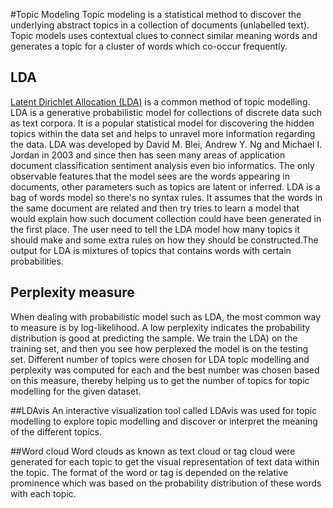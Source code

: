 #Topic Modeling
Topic modeling is a statistical method to discover the underlying abstract topics in a collection of documents (unlabelled text). Topic models uses contextual clues to connect similar meaning words and generates a topic for a cluster of words which co-occur frequently.

## LDA
[Latent Dirichlet Allocation (LDA)](https://github.com/facebook/react/wiki/Sites-Using-React) is a common method of topic modelling. LDA is a generative probabilistic model for collections of discrete data such as text corpora. It is a popular statistical model for discovering the hidden topics within the data set and helps to unravel more information regarding the data. LDA was developed by David M. Blei, Andrew Y. Ng and Michael I. Jordan in 2003 and since then has seen many areas of application document classification sentiment analysis even bio informatics. The only observable features that the model sees are the words appearing in documents, other parameters such as topics are latent or inferred. LDA is a bag of words model so there's no syntax rules. It assumes that the words in the same document are related and then try tries to learn a model that would explain how such document collection could have been generated in the first place. The user need to tell the LDA model how many topics it should make and some extra rules on how they should be constructed.The output for LDA is mixtures of topics that contains words with certain probabilities. 	

## Perplexity measure
When dealing with probabilistic model such as LDA, the most common way to measure is by log-likelihood. A low perplexity indicates the probability distribution is good at predicting the sample. We train the LDA) on the training set, and then you see how perplexed the model is on the testing set. Different number of topics were chosen for LDA topic modelling and perplexity was computed for each and the best number was chosen based on this measure, thereby helping us to get the number of topics for topic modelling for the given dataset.

##LDAvis
An interactive visualization tool called LDAvis was used for topic modelling to explore topic modelling and discover or interpret the meaning of the different topics.

##Word cloud
Word clouds as known as text cloud or tag cloud were generated for each topic to get the visual representation of text data within the topic. The format of the word or tag is depended on the relative prominence which was based on the probability distribution of these words with each topic.